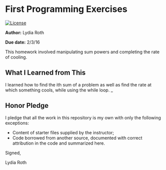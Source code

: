 # First Programming Exercises

 [![License](http://img.shields.io/badge/license-MIT-blue.svg)](http://en.wikipedia.org/wiki/MIT_License)

**Author:** Lydia Roth

**Due date:** 2/3/16



This homework involved manipulating sum powers and completing the rate of cooling.

## What I Learned from This

I learned how to find the ith sum of a problem as well as find the rate at which something cools, while using the while loop. _

## Honor Pledge

I pledge that all the work in this repository is my own with only the following exceptions:

* Content of starter files supplied by the instructor;
* Code borrowed from another source, documented with correct attribution in the code and summarized here.

Signed,

Lydia Roth

